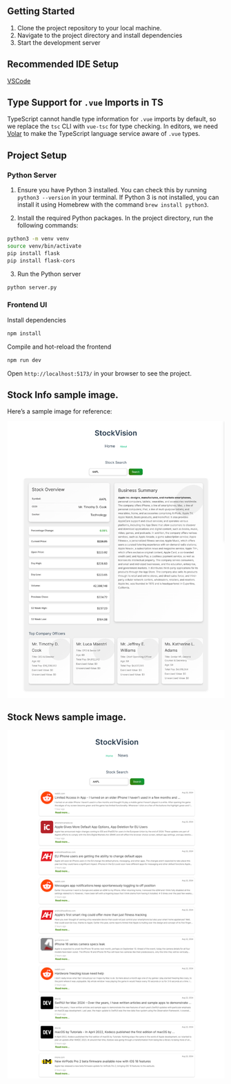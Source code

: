 ## Getting Started

1. Clone the project repository to your local machine.
2. Navigate to the project directory and install dependencies
3. Start the development server


## Recommended IDE Setup

[VSCode](https://code.visualstudio.com/)

## Type Support for `.vue` Imports in TS

TypeScript cannot handle type information for `.vue` imports by default, so we replace the `tsc` CLI with `vue-tsc` for type checking. In editors, we need [Volar](https://marketplace.visualstudio.com/items?itemName=Vue.volar) to make the TypeScript language service aware of `.vue` types.

## Project Setup

### Python Server

1. Ensure you have Python 3 installed. You can check this by running `python3 --version` in your terminal.
   If Python 3 is not installed, you can install it using Homebrew with the command `brew install python3`.

2. Install the required Python packages. In the project directory, run the following commands:

```bash
python3 -m venv venv
source venv/bin/activate
pip install flask
pip install flask-cors
```

3. Run the Python server

```bash
python server.py
```

### Frontend UI

Install dependencies

```bash
npm install
```

Compile and hot-reload the frontend

```bash
npm run dev
```

Open `http://localhost:5173/` in your browser to see the project.

## Stock Info sample image.

Here’s a sample image for reference:

![Sample Image](https://github.com/Swapnaroop2001/StockVision/blob/main/src/assets/aapl.png)

## Stock News sample image.
![Sample Image](https://github.com/Swapnaroop2001/StockVision/blob/main/src/assets/stock%20news.png)
